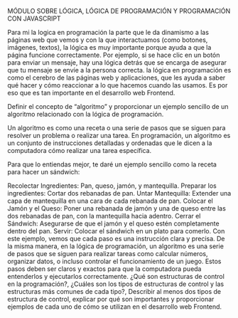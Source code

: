 MÓDULO SOBRE LÓGICA, LÓGICA DE PROGRAMACIÓN Y PROGRAMACIÓN CON JAVASCRIPT

Para mi la logica en programación la parte que le da dinamismo a las páginas web que vemos y con la que interactuamos (como botones, imágenes, textos), la lógica es muy importante porque ayuda a que la página funcione correctamente. Por ejemplo, si se hace clic en un botón para enviar un mensaje, hay una lógica detrás que se encarga de asegurar que tu mensaje se envíe a la persona correcta.
la lógica en programación es como el cerebro de las páginas web y aplicaciones, que les ayuda a saber qué hacer y cómo reaccionar a lo que hacemos cuando las usamos. Es por eso que es tan importante en el desarrollo web Frontend.

Definir el concepto de “algoritmo” y proporcionar un ejemplo sencillo de un algoritmo relacionado con la lógica de programación.

Un algoritmo es como una receta o una serie de pasos que se siguen para resolver un problema o realizar una tarea. En programación, un algoritmo es un conjunto de instrucciones detalladas y ordenadas que le dicen a la computadora cómo realizar una tarea específica.

Para que lo entiendas mejor, te daré un ejemplo sencillo como la receta para hacer un sándwich:

Recolectar Ingredientes: Pan, queso, jamón, y mantequilla.
Preparar los ingredientes: Cortar dos rebanadas de pan.
Untar Mantequilla: Extender una capa de mantequilla en una cara de cada rebanada de pan.
Colocar el Jamón y el Queso: Poner una rebanada de jamón y una de queso entre las dos rebanadas de pan, con la mantequilla hacia adentro.
Cerrar el Sándwich: Asegurarse de que el jamón y el queso estén completamente dentro del pan.
Servir: Colocar el sándwich en un plato para comerlo.
Con este ejemplo, vemos que cada paso es una instrucción clara y precisa. De la misma manera, en la lógica de programación, un algoritmo es una serie de pasos que se siguen para realizar tareas como calcular números, organizar datos, o incluso controlar el funcionamiento de un juego. Estos pasos deben ser claros y exactos para que la computadora pueda entenderlos y ejecutarlos correctamente.
¿Qué son estructuras de control en la programación?, ¿Cuáles son los tipos de estructuras de control y las estructuras más comunes de cada tipo?, Describir al menos dos tipos de estructura de control, explicar por qué son importantes y proporcionar ejemplos de cada uno de cómo se utilizan en el desarrollo web Frontend.
